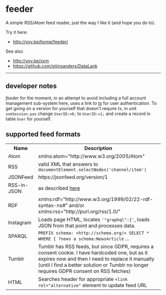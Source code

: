 # feeder
A simple RSS/Atom feed reader, just the way I like it (and hope you do to).

Try it here:
* http://yoy.be/home/feeder/

See also
* http://yoy.be/xxm
* https://github.com/stijnsanders/DataLank

----

## developer notes

_feeder_ for the moment, in an attempt to avoid including a full account management sub-system here, uses a link to [_tx_](https://github.com/stijnsanders/tx#tx) for user authentication. To get going on a version for yourself that doesn't require _tx_, in unit `xxmSession.pas` change `UserID:=0;` to `UserID:=1;` and create a record in table `User` for yourself.

## supported feed formats

<table>
<tr>
<th>Name</th>
<th>Description</th>
</tr>

<tr>
<td>Atom</td>
<td>xmlns:atom="http://www.w3.org/2005/Atom"</td>

<tr>
<td>RSS</td>
<td>valid XML that answers to
<code>documentElement.selectNodes('channel/item')</code></td>
</tr>

<tr>
<td>JSONFeed</td>
<td>https://jsonfeed.org/version/1</td>
</tr>

<tr>
<td>RSS-in-JSON</td>
<td>as described <a href="https://github.com/scripting/Scripting-News/blob/master/rss-in-json/README.md">here</a></td>
</tr>

<tr>
<td>RDF</td>
<td>xmlns:rdf="http://www.w3.org/1999/02/22-rdf-syntax-ns#" and/or xmlns:rss="http://purl.org/rss/1.0/"</td>
</tr>

<tr>
<td>Instagram</td>
<td>Loads page HTML, locates <code>'"graphql":{'</code>, loads JSON from that point and processes data.
</tr>

<tr>
<td>SPARQL</td>
<td><code>PREFIX schema: &lt;http://schema.org/&gt; SELECT * WHERE { ?news a schema:NewsArticle</code> ...</td>
</td>
</tr>

<tr>
<td>Tumblr</td>
<td>Tumblr has RSS feeds, but since GDPR, requires a consent cookie. I have hardcoded one, but as it expires now and then I need to replace it manually (until I find a better solution or Tumblr no longer requires GDPR consent on RSS fetches)
</tr>

<tr>
<td>HTML</td>
<td>Searches header for appropriate <code>&lt;link rel="alternative"</code> element to update feed URL</td>
</tr>

</table>